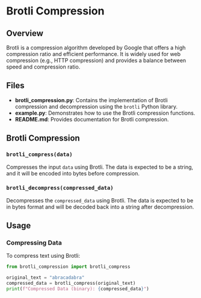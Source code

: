 # Brotli Compression

## Overview

Brotli is a compression algorithm developed by Google that offers a high compression ratio and efficient performance. It is widely used for web compression (e.g., HTTP compression) and provides a balance between speed and compression ratio.

## Files

- **brotli_compression.py**: Contains the implementation of Brotli compression and decompression using the `brotli` Python library.
- **example.py**: Demonstrates how to use the Brotli compression functions.
- **README.md**: Provides documentation for Brotli compression.

## Brotli Compression

### `brotli_compress(data)`

Compresses the input `data` using Brotli. The data is expected to be a string, and it will be encoded into bytes before compression.

### `brotli_decompress(compressed_data)`

Decompresses the `compressed_data` using Brotli. The data is expected to be in bytes format and will be decoded back into a string after decompression.

## Usage

### Compressing Data

To compress text using Brotli:

```python
from brotli_compression import brotli_compress

original_text = "abracadabra"
compressed_data = brotli_compress(original_text)
print(f"Compressed Data (binary): {compressed_data}")
